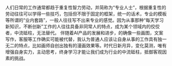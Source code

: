 人们日常的工作通常都趋于重复性智力劳动，并简称为“专业人士”，根据重复性的劳动往往可以学得一些技巧，包括但不限于固定的框架，统一的话术，专业的模板等所谓的“业内套路”，一般人往往写不出来专业的感觉。因为从事那种“每天学习新知识，不断创新”工作的人往往具备非同常人的特点，成为某个领域内的佼佼者，中流砥柱，无法替代。
伴随着AI产品的发展和进步，的确像一些画图，文案写作，客服等工作确实可能被代替，我认为普通人应该让自身从事的工作具有独一无二的特点，比如画师自创出独有的漫画效果等。时代日新月异，变化莫测，唯有增强自身实力，主动思考，终身学习才能让我们成为行业的中流砥柱，抵御客观因素的挑战。